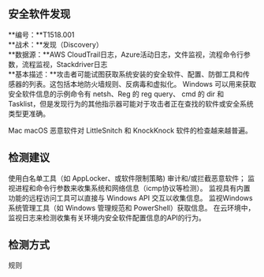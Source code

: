 ## 安全软件发现  
**编号：**T1518.001  
**战术：**发现（Discovery）  
**数据源：**AWS CloudTrail日志，Azure活动日志，文件监视，流程命令行参数，流程监视，Stackdriver日志  
**基本描述：**攻击者可能试图获取系统安装的安全软件、配置、防御工具和传感器的列表。这包括本地防火墙规则、反病毒和虚拟化。
Windows
可以用来获取安全软件信息的示例命令有 netsh、Reg 的 reg query、 cmd 的 dir 和 Tasklist，但是发现行为的其他指示器可能对于攻击者正在查找的软件或安全系统类型更准确。­

Mac
macOS 恶意软件对 LittleSnitch 和 KnockKnock 软件的检查越来越普遍。  
## 检测建议  
使用白名单工具（如 AppLocker、或软件限制策略) 审计和/或拦截恶意软件；
监视进程和命令行参数来收集系统和网络信息（icmp协议等检测）。
监视具有内置功能的远程访问工具可以直接与 Windows API 交互以收集信息。
监视Windows 系统管理工具（如 Windows 管理规范和 PowerShell）获取信息。
在云环境中，监视日志来检测收集有关环境内安全软件配置信息的API的行为。  
## 检测方式  
规则